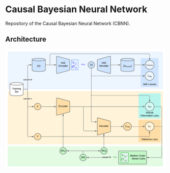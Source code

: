 # Causal Bayesian Neural Network

Repository of the Causal Bayesian Neural Network (CBNN).


## Architecture
![Image Description](assets/cbnn_architecture.png)